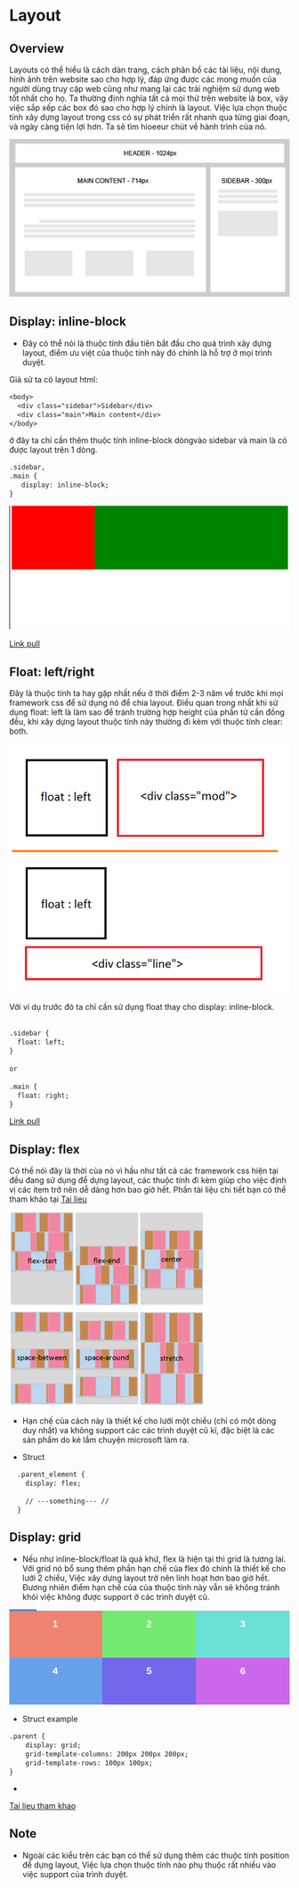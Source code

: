 # Layout

## Overview
Layouts có thể hiểu là cách dàn trang, cách phân bổ các tài liệu, nội dung, hình ảnh trên website sao cho hợp lý, đáp ứng được các mong muốn của người dùng truy cập web cũng như mang lại các trải nghiệm sử dụng web tốt nhất cho họ.
Ta thường định nghĩa tất cả mọi thứ trên website là box, vậy việc sắp xếp các box đó sao cho hợp lý chính là layout.
Việc lựa chọn thuộc tính xây dựng layout trong css có sự phát triển rất nhanh qua từng giai đoạn, và ngày càng tiện lợi hơn. Ta sẽ tìm hioeeur chút về hành trình của nó.

![Overview](https://github.com/khacthe/Layout/blob/master/531-298-.png)

## Display: inline-block
- Đây có thể nói là thuộc tính đầu tiên bắt đầu cho quá trình xây dựng layout, điểm ưu việt của thuộc tính này đó chính là hỗ trợ ở mọi trình duyệt.

Giả sử ta có layout html:
```
<body>
  <div class="sidebar">Sidebar</div>
  <div class="main">Main content</div>
</body>

```
ở đây ta chỉ cần thêm thuộc tính inline-block dòngvào sidebar và main là có được layout trên 1 dòng.
```
.sidebar,
.main {
   display: inline-block;
}

```

![Inline-block](https://github.com/khacthe/Layout/blob/master/display_inline.png)

[Link pull](https://github.com/khacthe/Layout/pull/2)

## Float: left/right

Đây là thuộc tính ta hay gặp nhất nếu ở thời điểm 2-3 năm về trước khi mọi framework css để sử dụng nó để chia layout.
Điều quan trong nhất khi sử dụng float: left là làm sao để tránh trường hợp height của phần tử cần đồng đều, khi xây dựng layout thuộc tính này thường đi kèm với thuộc tính clear: both.

![Overview](https://github.com/khacthe/Layout/blob/master/float.png)

Với ví dụ trước đó ta chỉ cần sử dụng float thay cho display: inline-block.
```

.sidebar {
  float: left;
}

or 

.main {
  float: right;
}

```

[Link pull](https://github.com/khacthe/Layout/pull/3)


## Display: flex

Có thể nói đây là thời của nó vì hầu như tất cả các framework css hiện tại đều đang sử dụng để dựng layout, các thuộc tính đi kèm giúp cho việc định vị các item trở nên dễ dàng hơn bao giờ hết. Phần tài liệu chi tiết bạn có thể tham khảo tại [Tai lieu](https://css-tricks.com/snippets/css/a-guide-to-flexbox/)

![Overview](https://github.com/khacthe/Layout/blob/master/fl.png)

- Hạn chế của cách này là thiết kế cho lưới một chiều (chỉ có một dòng duy nhất) va không support các các trình duyệt cũ kĩ, đặc biệt là các sản phẩm do kẻ lắm chuyện microsoft làm ra.

- Struct
```
  .parent_element {
  	display: flex;

  	// ---something--- //
  }
```

## Display: grid

- Nếu như inline-block/float là quá khứ, flex là hiện tại thì grid là tương lai. Với grid nó bổ sung thêm phần hạn chế của flex đó chính là thiết kế cho lưới 2 chiều, Việc xây dựng layout trở nên linh hoạt hơn bao giờ hết.
Đương nhiên điểm hạn chế của của thuộc tính này vẫn sẽ không tránh khỏi việc không được support ở các trình duyệt cũ.

![Overview](https://github.com/khacthe/Layout/blob/master/gr.png)

- Struct example

```
.parent {
    display: grid;
    grid-template-columns: 200px 200px 200px;
    grid-template-rows: 100px 100px;
}
```
- 
[Tai lieu tham khao](https://css-tricks.com/snippets/css/complete-guide-grid/)

## Note
- Ngoài các kiểu trên các bạn có thể sử dụng thêm các thuộc tính position để dựng layout, Việc lựa chọn thuộc tính nào phụ thuộc rất nhiều vào việc support của trình duyệt.

